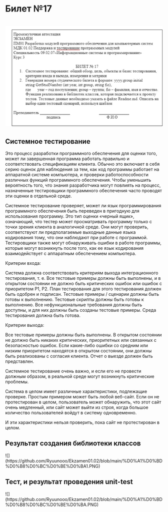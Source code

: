 Билет №17
=====================
![Билет17](https://github.com/Ryuunooo/Ekzamen01.02/blob/main/img/bilet.jpeg)
=====================
<h2> Системное тестирование </h2>

Это процесс разработки программного обеспечения для оценки того, может ли завершенная программа работать правильно и соответствовать спецификациям клиента. Обычно это включает в себя серию оценок для наблюдения за тем, как код программы работает на аппаратной системе компьютера, и проверки работоспособности различных функций программного обеспечения. Чтобы уменьшить вероятность того, что знания разработчика могут повлиять на процесс, назначенные тестировщики программного обеспечения часто проводят эти оценки в отдельной среде.

Системное тестирование проверяет, может ли язык программирования программного обеспечения быть переведен в пригодную для использования программу. Это тип оценки «черный ящик», означающий, что тестер может просматривать программу только с точки зрения клиента в аналогичной среде. Они могут проверить, соответствуют ли предполагаемые выходные данные языка кодирования тому, что они наблюдают при работе с программой. Тестировщики также могут обнаруживать ошибки в работе программы, которые могут возникнуть после того, как ее язык кодирования взаимодействует с аппаратным обеспечением компьютера.

Критерии входа:

Система должна соответствовать критериям выхода интеграционного тестирования, т. е. Все тестовые примеры должны быть выполнены, и в открытом состоянии не должно быть критических ошибок или ошибок с приоритетом P1, P2.
План тестирования для этого тестирования должен быть одобрен и подписан.
Тестовые примеры / сценарии должны быть готовы к выполнению.
Тестовые скрипты должны быть готовы к выполнению.
Все нефункциональные требования должны быть доступны, и для них должны быть созданы тестовые примеры.
Среда тестирования должна быть готова.

Критерии выхода:

Все тестовые примеры должны быть выполнены.
В открытом состоянии не должно быть никаких критических, приоритетных или связанных с безопасностью ошибок.
Если какие-либо ошибки со средним или низким приоритетом находятся в открытом состоянии, они должны быть реализованы с согласия клиента.
Отчет о выезде должен быть представлен.

Системное тестирование очень важно, и если его не провести должным образом, в реальной среде могут возникнуть критические проблемы.

Система в целом имеет различные характеристики, подлежащие проверке. Простым примером может быть любой веб-сайт. Если он не протестирован в целом, пользователь может обнаружить, что этот сайт очень медленный, или сайт может выйти из строя, когда большое количество пользователей войдут в систему одновременно.

И эти характеристики нельзя проверить, пока сайт не протестирован в целом.


<h2> Результат создания библиотеки классов </h2>
![](https://github.com/Ryuunooo/Ekzamen01.02/blob/main/%D0%A1%D0%BD%D0%B8%D0%BC%D0%BE%D0%BA1.PNG)

<h2> Тест, и результат проведения unit-test </h2>
![](https://github.com/Ryuunooo/Ekzamen01.02/blob/main/%D0%A1%D0%BD%D0%B8%D0%BC%D0%BE%D0%BA.PNG)
